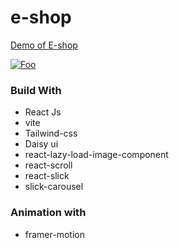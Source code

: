 # e-shop

<a href="https://e-shop-vert.vercel.app/">Demo of E-shop</a> 


<a href="https://e-shop-vert.vercel.app/" rel="some text">![Foo](https://res.cloudinary.com/nyominkhat/image/upload/v1679080632/Screenshot_2023-03-18_014621_mt3537.png)</a>


### Build With

- React Js
- vite
- Tailwind-css
- Daisy ui
- react-lazy-load-image-component
- react-scroll
- react-slick
- slick-carousel

### Animation with

- framer-motion
